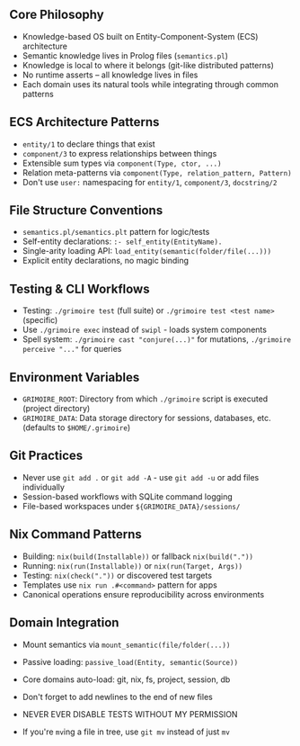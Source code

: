 ## Core Philosophy
- Knowledge-based OS built on Entity-Component-System (ECS) architecture
- Semantic knowledge lives in Prolog files (`semantics.pl`)
- Knowledge is local to where it belongs (git-like distributed patterns)
- No runtime asserts – all knowledge lives in files
- Each domain uses its natural tools while integrating through common patterns

## ECS Architecture Patterns
- `entity/1` to declare things that exist
- `component/3` to express relationships between things
- Extensible sum types via `component(Type, ctor, ...)`
- Relation meta-patterns via `component(Type, relation_pattern, Pattern)`
- Don't use `user:` namespacing for `entity/1`, `component/3`, `docstring/2`

## File Structure Conventions
- `semantics.pl/semantics.plt` pattern for logic/tests
- Self-entity declarations: `:- self_entity(EntityName).`
- Single-arity loading API: `load_entity(semantic(folder/file(...)))`
- Explicit entity declarations, no magic binding

## Testing & CLI Workflows
- Testing: `./grimoire test` (full suite) or `./grimoire test <test name>` (specific)
- Use `./grimoire exec` instead of `swipl` - loads system components
- Spell system: `./grimoire cast "conjure(...)"` for mutations, `./grimoire perceive "..."` for queries

## Environment Variables
- `GRIMOIRE_ROOT`: Directory from which `./grimoire` script is executed (project directory)
- `GRIMOIRE_DATA`: Data storage directory for sessions, databases, etc. (defaults to `$HOME/.grimoire`)

## Git Practices
- Never use `git add .` or `git add -A` - use `git add -u` or add files individually
- Session-based workflows with SQLite command logging
- File-based workspaces under `${GRIMOIRE_DATA}/sessions/`

## Nix Command Patterns
- Building: `nix(build(Installable))` or fallback `nix(build("."))`
- Running: `nix(run(Installable))` or `nix(run(Target, Args))`
- Testing: `nix(check("."))` or discovered test targets
- Templates use `nix run .#<command>` pattern for apps
- Canonical operations ensure reproducibility across environments

## Domain Integration
- Mount semantics via `mount_semantic(file/folder(...))`
- Passive loading: `passive_load(Entity, semantic(Source))`
- Core domains auto-load: git, nix, fs, project, session, db

- Don't forget to add newlines to the end of new files
- NEVER EVER DISABLE TESTS WITHOUT MY PERMISSION
- If you're `mv`ing a file in tree, use `git mv` instead of just `mv`